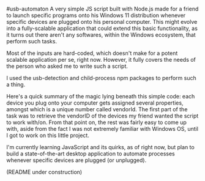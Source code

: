 #usb-automaton
A very simple JS script built with Node.js made for a friend to launch specific programs onto his Windows 11 distribution whenever specific devices are plugged onto his personal computer. This might evolve into a fully-scalable application that could extend this basic functionality, as it turns out there aren't any softwares, within the Windows ecosystem, that perform such tasks.

Most of the inputs are hard-coded, which doesn't make for a potent scalable application per se, right now. However, it fully covers the needs of the person who asked me to write such a script.

I used the usb-detection and child-process npm packages to perform such a thing.

Here's a quick summary of the magic lying beneath this simple code: each device you plug onto your computer gets assigned several properties, amongst which is a unique number called vendorId. The first part of the task was to retrieve the vendorID of the devices my friend wanted the script to work with/on. From that point on, the rest was fairly easy to come up with, aside from the fact I was not extremely familiar with Windows OS, until I got to work on this little project.

I'm currently learning JavaScript and its quirks, as of right now, but plan to build a state-of-the-art desktop application to automate processes whenever specific devices are plugged (or unplugged).

(README under construction)
